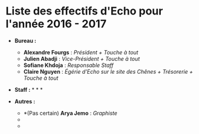 # Liste des effectifs d'Echo pour l'année 2016 - 2017

* **Bureau :**
    * **Alexandre Fourgs** : *Président + Touche à tout*
    * **Julien Abadji** : *Vice-Président + Touche à tout*
    * **Sofiane Khdoja** : *Responsable Staff*
    * **Claire Nguyen** : *Égérie d'Echo sur le site des Chênes + Trésorerie + Touche à tout*
    
* **Staff :**
    *
    *
    *
    
* **Autres :**
    * *(Pas certain) **Arya Jemo** : *Graphiste*
    *
    *
    
